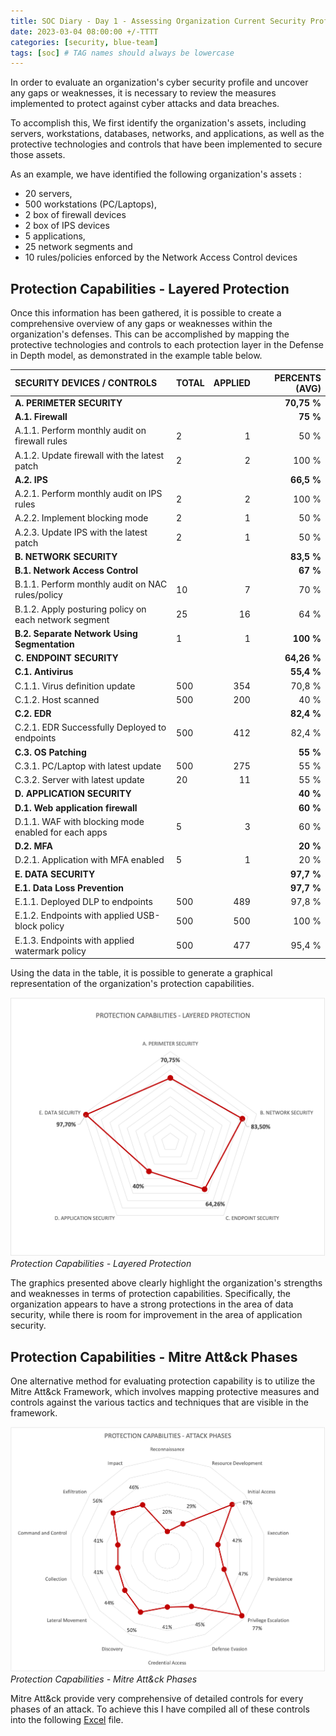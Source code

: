 ```yaml
---
title: SOC Diary - Day 1 - Assessing Organization Current Security Profile
date: 2023-03-04 08:00:00 +/-TTTT
categories: [security, blue-team]
tags: [soc] # TAG names should always be lowercase
---
```


In order to evaluate an organization's cyber security profile and uncover any gaps or weaknesses, it is necessary to review the measures implemented to protect against cyber attacks and data breaches.

To accomplish this, We first identify the organization's assets, including servers, workstations, databases, networks, and applications, as well as the protective technologies and controls that have been implemented to secure those assets.

As an example, we have identified the following organization's assets :

- 20 servers,
- 500 workstations (PC/Laptops),
- 2 box of firewall devices
- 2 box of IPS devices
- 5 applications,
- 25 network segments and
- 10 rules/policies enforced by the Network Access Control devices

## Protection Capabilities - Layered Protection

Once this information has been gathered, it is possible to create a comprehensive overview of any gaps or weaknesses within the organization's defenses. This can be accomplished by mapping the protective technologies and controls to each protection layer in the Defense in Depth model, as demonstrated in the example table below.

| SECURITY DEVICES / CONTROLS                           | TOTAL | APPLIED | PERCENTS (AVG) |
| :---------------------------------------------------- | :---- | ------: | -------------: |
| **A. PERIMETER SECURITY**                             |       |         |    **70,75 %** |
| **A.1. Firewall**                                     |       |         |       **75 %** |
| A.1.1. Perform monthly audit on firewall rules        | 2     |       1 |           50 % |
| A.1.2. Update firewall with the latest patch          | 2     |       2 |          100 % |
| **A.2. IPS**                                          |       |         |     **66,5 %** |
| A.2.1. Perform monthly audit on IPS rules             | 2     |       2 |          100 % |
| A.2.2. Implement blocking mode                        | 2     |       1 |           50 % |
| A.2.3. Update IPS with the latest patch               | 2     |       1 |           50 % |
| **B. NETWORK SECURITY**                               |       |         |     **83,5 %** |
| **B.1. Network Access Control**                       |       |         |       **67 %** |
| B.1.1. Perform monthly audit on NAC rules/policy      | 10    |       7 |           70 % |
| B.1.2. Apply posturing policy on each network segment | 25    |      16 |           64 % |
| **B.2. Separate Network Using Segmentation**          | 1     |       1 |      **100 %** |
| **C. ENDPOINT SECURITY**                              |       |         |    **64,26 %** |
| **C.1. Antivirus**                                    |       |         |     **55,4 %** |
| C.1.1. Virus definition update                        | 500   |     354 |         70,8 % |
| C.1.2. Host scanned                                   | 500   |     200 |           40 % |
| **C.2. EDR**                                          |       |         |     **82,4 %** |
| C.2.1. EDR Successfully Deployed to endpoints         | 500   |     412 |         82,4 % |
| **C.3. OS Patching**                                  |       |         |       **55 %** |
| C.3.1. PC/Laptop with latest update                   | 500   |     275 |           55 % |
| C.3.2. Server with latest update                      | 20    |      11 |           55 % |
| **D. APPLICATION SECURITY**                           |       |         |       **40 %** |
| **D.1. Web application firewall**                     |       |         |       **60 %** |
| D.1.1. WAF with blocking mode enabled for each apps   | 5     |       3 |           60 % |
| **D.2. MFA**                                          |       |         |       **20 %** |
| D.2.1. Application with MFA enabled                   | 5     |       1 |           20 % |
| **E. DATA SECURITY**                                  |       |         |     **97,7 %** |
| **E.1. Data Loss Prevention**                         |       |         |     **97,7 %** |
| E.1.1. Deployed DLP to endpoints                      | 500   |     489 |         97,8 % |
| E.1.2. Endpoints with applied USB-block policy        | 500   |     500 |          100 % |
| E.1.3. Endpoints with applied watermark policy        | 500   |     477 |         95,4 % |

Using the data in the table, it is possible to generate a graphical representation of the organization's protection capabilities.

![protection capabilities](/assets/img/2023-03-03/layered-protection.png)
_Protection Capabilities - Layered Protection_

The graphics presented above clearly highlight the organization's strengths and weaknesses in terms of protection capabilities. Specifically, the organization appears to have a strong protections in the area of data security, while there is room for improvement in the area of application security.

## Protection Capabilities - Mitre Att&ck Phases

One alternative method for evaluating protection capability is to utilize the Mitre Att&ck Framework, which involves mapping protective measures and controls against the various tactics and techniques that are visible in the framework.

![protection capabilities - Mitre Att&ck Phases](/assets/img/2023-03-03/attack-phases.png)
_Protection Capabilities - Mitre Att&ck Phases_

Mitre Att&ck provide very comprehensive of detailed controls for every phases of an attack. To achieve this I have compiled all of these controls into the following [Excel](/assets/file/2023-03-03/mitre_mapping.xlsx) file.
